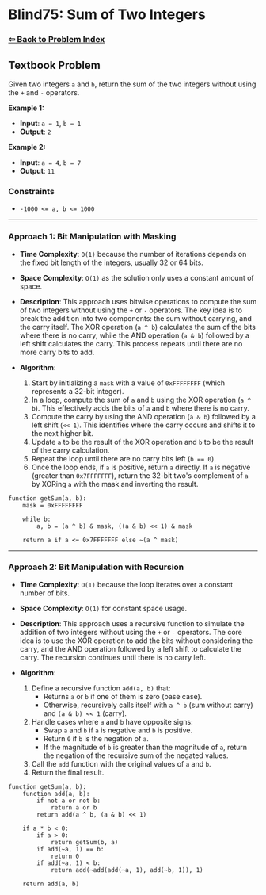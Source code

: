 # Blind75: Sum of Two Integers

### [⇦ Back to Problem Index](../../index.md)

## Textbook Problem

Given two integers `a` and `b`, return the sum of the two integers without using the `+` and `-` operators.

**Example 1:**

-   **Input**: `a = 1`, `b = 1`
-   **Output**: `2`

**Example 2:**

-   **Input**: `a = 4`, `b = 7`
-   **Output**: `11`

### Constraints

-   `-1000 <= a, b <= 1000`

---

### Approach 1: Bit Manipulation with Masking

-   **Time Complexity**: `O(1)` because the number of iterations depends on the fixed bit length of the integers, usually 32 or 64 bits.
-   **Space Complexity**: `O(1)` as the solution only uses a constant amount of space.
-   **Description**: This approach uses bitwise operations to compute the sum of two integers without using the `+` or `-` operators. The key idea is to break the addition into two components: the sum without carrying, and the carry itself. The XOR operation (`a ^ b`) calculates the sum of the bits where there is no carry, while the AND operation (`a & b`) followed by a left shift calculates the carry. This process repeats until there are no more carry bits to add.
-   **Algorithm**:

    1. Start by initializing a `mask` with a value of `0xFFFFFFFF` (which represents a 32-bit integer).
    2. In a loop, compute the sum of `a` and `b` using the XOR operation (`a ^ b`). This effectively adds the bits of `a` and `b` where there is no carry.
    3. Compute the carry by using the AND operation (`a & b`) followed by a left shift (`<< 1`). This identifies where the carry occurs and shifts it to the next higher bit.
    4. Update `a` to be the result of the XOR operation and `b` to be the result of the carry calculation.
    5. Repeat the loop until there are no carry bits left (`b == 0`).
    6. Once the loop ends, if `a` is positive, return `a` directly. If `a` is negative (greater than `0x7FFFFFFF`), return the 32-bit two's complement of `a` by XORing `a` with the mask and inverting the result.

```pseudo
function getSum(a, b):
    mask = 0xFFFFFFFF

    while b:
        a, b = (a ^ b) & mask, ((a & b) << 1) & mask

    return a if a <= 0x7FFFFFFF else ~(a ^ mask)
```

---

### Approach 2: Bit Manipulation with Recursion

-   **Time Complexity**: `O(1)` because the loop iterates over a constant number of bits.
-   **Space Complexity**: `O(1)` for constant space usage.
-   **Description**: This approach uses a recursive function to simulate the addition of two integers without using the `+` or `-` operators. The core idea is to use the XOR operation to add the bits without considering the carry, and the AND operation followed by a left shift to calculate the carry. The recursion continues until there is no carry left.
-   **Algorithm**:

    1. Define a recursive function `add(a, b)` that:
        - Returns `a` or `b` if one of them is zero (base case).
        - Otherwise, recursively calls itself with `a ^ b` (sum without carry) and `(a & b) << 1` (carry).
    2. Handle cases where `a` and `b` have opposite signs:
        - Swap `a` and `b` if `a` is negative and `b` is positive.
        - Return `0` if `b` is the negation of `a`.
        - If the magnitude of `b` is greater than the magnitude of `a`, return the negation of the recursive sum of the negated values.
    3. Call the `add` function with the original values of `a` and `b`.
    4. Return the final result.

```pseudo
function getSum(a, b):
    function add(a, b):
        if not a or not b:
            return a or b
        return add(a ^ b, (a & b) << 1)

    if a * b < 0:
        if a > 0:
            return getSum(b, a)
        if add(~a, 1) == b:
            return 0
        if add(~a, 1) < b:
            return add(~add(add(~a, 1), add(~b, 1)), 1)

    return add(a, b)
```

